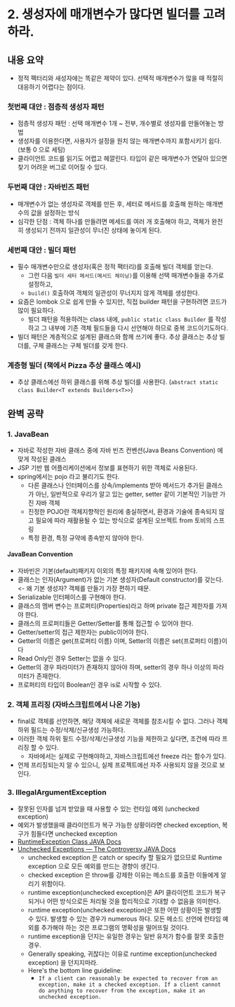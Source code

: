 # 2. 생성자에 매개변수가 많다면 빌더를 고려하라.

## 내용 요약
 * 정적 팩터리와 새성자에는 똑같은 제약이 있다. 선택적 매개변수가 많을 때 적절히 대응하기 어렵다는 점이다.

### 첫번째 대안 : 점층적 생성자 패턴
 * 점층적 생성자 패턴 : 선택 매개변수 1개 ~ 전부, 개수별로 생성자를 만들어놓는 방법
 * 생성자를 이용한다면, 사용자가 설정을 원치 않는 매개변수까지 포함시키기 쉽다. (보통 0 으로 세팅)
 * 클라이언트 코드를 읽기도 어렵고 헤깔린다. 타입이 같은 매개변수가 연달아 있으면 찾기 어려운 버그로 이어질 수 있다.

### 두번째 대안 : 자바빈즈 패턴
 * 매개변수가 없는 생성자로 객체를 만든 후, 세터로 메서드를 호출해 원하는 매개변수의 값을 설정하는 방식
 * 심각한 단점 : 객체 하나를 만들려면 메세드를 여러 개 호출해야 하고, 객체가 완전히 생성되기 전까지 일관성이 무너진 상태에 놓이게 된다.

### 세번째 대안 : 빌더 패턴
 * 필수 매개변수만으로 생성자(혹은 정적 팩터리)를 호출해 빌더 객체를 얻는다. 
    * 그런 다음 `빌더 세터 메서드(메서드 체이닝)`를 이용해 선택 매개변수들을 추가로 설정하고, 
    * `build()` 호출하여 객체의 일관성이 무너지지 않게 객체를 생성한다.
 * 요즘은 lombok 으로 쉽게 만들 수 있지만, 직접 builder 패턴을 구현하려면 코드가 많이 필요하다.
    * 빌더 패턴을 적용하려는 class 내에, `public static class Builder` 를 작성하고 그 내부에 기존 객체 필드들을 다시 선언해야 하므로 중복 코드이기도하다.
 * 빌더 패턴은 계층적으로 설계된 클래스와 함께 쓰기에 좋다. 추상 클래스는 추상 빌더를, 구체 클래스는 구체 빌더를 갖게 한다.

### 계층형 빌더 (책에서 Pizza 추상 클래스 예시)
 * 추상 클래스에선 하위 클래스를 위해 추상 빌더를 사용한다. (`abstract static class Builder<T extends Builders<T>>`)



## 완벽 공략
### 1. JavaBean
 * 자바로 작성한 자바 클래스 중에 자바 빈즈 컨벤션(Java Beans Convention) 에 맞게 작성된 클래스
 * JSP 기반 웹 어플리케이션에서 정보를 표현하기 위한 객체로 사용된다.
 * spring에서는 pojo 라고 불리기도 한다.
    * 다른 클래스나 인터페이스를 상속/implements 받아 메서드가 추가된 클래스가 아닌, 일반적으로 우리가 알고 있는 getter, setter 같이 기본적인 기능만 가진 자바 객체
    * 진정한 POJO란 객체지향적인 원리에 충실하면서, 환경과 기술에 종속되지 않고 필요에 따라 재활용될 수 있는 방식으로 설계된 오브젝트  from 토비의 스프링
    * 특정 환경, 특정 규약에 종속받지 않아야 한다.
#### JavaBean Convention
 * 자바빈은 기본(default)패키지 이외의 특정 패키지에 속해 있어야 한다.
 * 클래스는 인자(Argument)가 없는 기본 생성자(Default constructor)를 갖는다. <- 왜 기본 생성자? 객체를 만들기 가장 편하기 때문.
 * Serializable 인터페이스를 구현해야 한다.
 * 클래스의 멤버 변수는 프로퍼티(Properties)라고 하며 private 접근 제한자를 가져야 한다.
 * 클래스의 프로퍼티들은 Getter/Setter를 통해 접근할 수 있어야 한다.
 * Getter/setter의 접근 제한자는 public이어야 한다.
 * Getter의 이름은 get{프로퍼티 이름} 이며, Setter의 이름은 set{프로퍼티 이름}이다
 * Read Only인 경우 Setter는 없을 수 있다.
 * Getter의 경우 파라미터가 존재하지 않아야 하며, setter의 경우 하나 이상의 파라미터가 존재한다.
 * 프로퍼티의 타입이 Boolean인 경우 is로 시작할 수 있다.

### 2. 객체 프리징 (자바스크립트에서 나온 기능)
 * final로 객체를 선언하면, 해당 객체에 새로운 객체를 참조시킬 수 없다. 그러나 객체 하위 필드는 수정/삭제/신규생성 가능하다.
 * 이러한 객체 하위 필드 수정/삭제/신규생성 기능을 제한하고 싶다면, 조건에 따라 프리징 할 수 있다.
    * 자바에서는 실제로  구현해야하고, 자바스크립트에선 freeze 라는 함수가 있다.
 * 언제 프리징되는지 알 수 있으니, 실제 프로젝트에선 자주 사용되지 않을 것으로 보인다.

### 3. IllegalArgumentException
 * 잘못된 인자를 넘겨 받았을 때 사용할 수 있는 런타임 예외 (unchecked exception)
 * 예외가 발생했을때 클라이언트가 복구 가능한 상황이라면 checked exception, 복구가 힘들다면 unchecked exception
 * [RuntimeException Class JAVA Docs](https://docs.oracle.com/en/java/javase/11/docs/api/java.base/java/lang/RuntimeException.html)
 * [Unchecked Exceptions — The Controversy JAVA Docs](https://docs.oracle.com/javase/tutorial/essential/exceptions/runtime.html)
    * unchecked exception 은 catch or specify 할 필요가 없으므로 Runtime exception 으로 모든 예외를 만드는 경향이 생긴다.
    * checked exception 은 throw를 강제한 이유는 메소드를 호출한 이들에게 알리기 위함이다.
    * runtime exception(unchecked exception)은 API 클라이언트 코드가 복구되거나 어떤 방식으로든 처리될 것을 합리적으로 기대할 수 없음을 의미한다.
    * runtime exception(unchecked exception)은 또한 어떤 상황이든 발생할 수 있다. 발생할 수 있는 경우가 numerous 하다. 모든 메소드 선언에 런타임 예외를 추가해야 하는 것은 프로그램의 명확성을 떨어뜨릴 것이다.
    * runtime exception을 던지는 유일한 경우는 일반 유저가 함수를 잘못 호출한 경우.
    * Generally speaking, 귀찮다는 이유로 runtime exception(unchecked exception) 을 던지지마라.
    * Here's the bottom line guideline: 
       * `If a client can reasonably be expected to recover from an exception, make it a checked exception. If a client cannot do anything to recover from the exception, make it an unchecked exception.`

